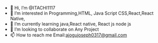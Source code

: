 - 👋 Hi, I’m @ITACHI1117
- 👀 I’m interested in Programming,HTML, Java Script CSS,React,React Native,
- 🌱 I’m currently learning java,React native, React js node js
- 💞️ I’m looking to collaborate on Any Project
- 📫 How to reach me Email:ajogujoseph0317@gmail.com

<!---
ITACHI1117/ITACHI1117 is a ✨ special ✨ repository because its `README.md` (this file) appears on your GitHub profile.
You can click the Preview link to take a look at your changes.
--->
